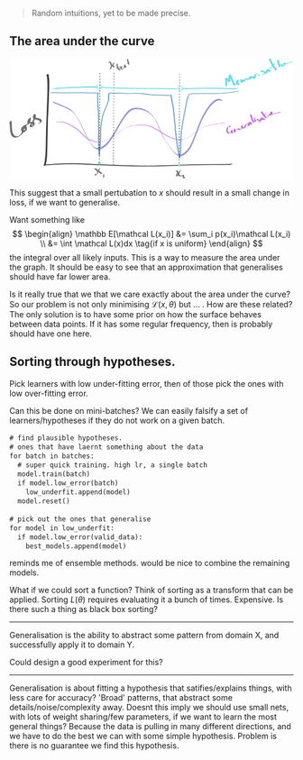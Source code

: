 > Random intuitions, yet to be made precise.

## The area under the curve

![pic](../assets/intuition.png)

This suggest that a small pertubation to $x$ should result in a small change in loss, if we want to generalise.

Want something like
$$
\begin{align}
\mathbb E[\mathcal L(x_i)] &= \sum_i p(x_i)\mathcal L(x_i) \\
&= \int \mathcal L(x)dx \tag{if x is uniform}
\end{align}
$$
the integral over all likely inputs. This is a way to measure the area under the graph. It should be easy to see that an approximation that generalises should have far lower area.


Is it really true that we that we care exactly about the area under the curve?
So our problem is not only minimising $\mathcal L(x, \theta)$ but ... . How are these related? The only solution is to have some prior on how the surface behaves between data points.
If it has some regular frequency, then is probably should have one here.

## Sorting through hypotheses.

Pick learners with low under-fitting error, then of those pick the ones with low over-fitting error.

Can this be done on mini-batches? We can easily falsify a set of learners/hypotheses if they do not work on a given batch.

```
# find plausible hypotheses.
# ones that have laernt something about the data
for batch in batches:
  # super quick training. high lr, a single batch
  model.train(batch)  
  if model.low_error(batch)
    low_underfit.append(model)
  model.reset()

# pick out the ones that generalise
for model in low_underfit:
  if model.low_error(valid_data):
    best_models.append(model)
```

reminds me of ensemble methods. would be nice to combine the remaining models.

What if we could sort a function? Think of sorting as a transform that can be applied.
Sorting $L(\theta)$ requires evaluating it a bunch of times. Expensive. Is there such a thing as black box sorting?


***

Generalisation is the ability to abstract some pattern from domain X, and successfully apply it to domain Y.

Could design a good experiment for this?

***

Generalisation is about fitting a hypothesis that satifies/explains things, with less care for accuracy? 'Broad' patterns, that abstract some details/noise/complexity away. Doesnt this imply we should use small nets, with lots of weight sharing/few parameters, if we want to learn the most general things? Because the data is pulling in many different directions, and we have to do the best we can with some simple hypothesis. Problem is there is no guarantee we find this hypothesis.
